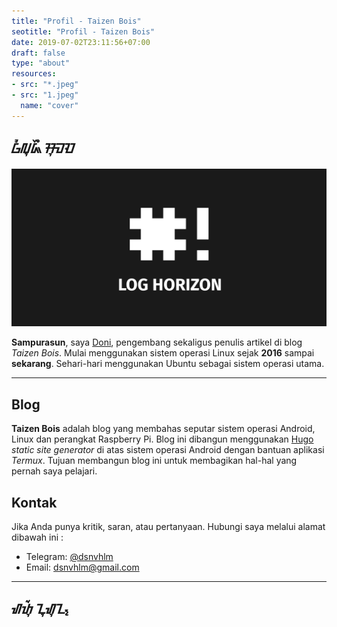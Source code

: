 ```yaml
---
title: "Profil - Taizen Bois"
seotitle: "Profil - Taizen Bois"
date: 2019-07-02T23:11:56+07:00
draft: false
type: "about"
resources:
- src: "*.jpeg"
- src: "1.jpeg"
  name: "cover"
---
```



## **ᮝᮤᮜᮥᮏᮨᮀ ᮞᮥᮙ᮫ᮕ**

![Banner](banner.png)

**Sampurasun**, saya [Doni](https://itsdoni.netlify.com), pengembang sekaligus penulis artikel di blog *Taizen Bois*. Mulai menggunakan sistem operasi Linux sejak **2016** sampai **sekarang**. Sehari-hari menggunakan Ubuntu sebagai sistem operasi utama. 

***

## **Blog**
**Taizen Bois** adalah blog yang membahas seputar sistem operasi Android, Linux dan perangkat Raspberry Pi.
Blog ini dibangun menggunakan [Hugo](https://gohugo.io/) _static site generator_ di atas sistem operasi
Android dengan bantuan aplikasi _Termux_. Tujuan membangun blog ini untuk membagikan hal-hal yang
pernah saya pelajari.

## **Kontak**
Jika Anda punya kritik, saran, atau pertanyaan. Hubungi saya melalui alamat dibawah ini :
- Telegram: [@dsnvhlm](https//t.me/dsnvhlm)
- Email: [dsnvhlm@gmail.com](mailto:dsnvhlm@gmail.com)

***

## **ᮠᮒᮥᮁ ᮔᮥᮠᮥᮔ᮪**


<br style="margin: 30px">
